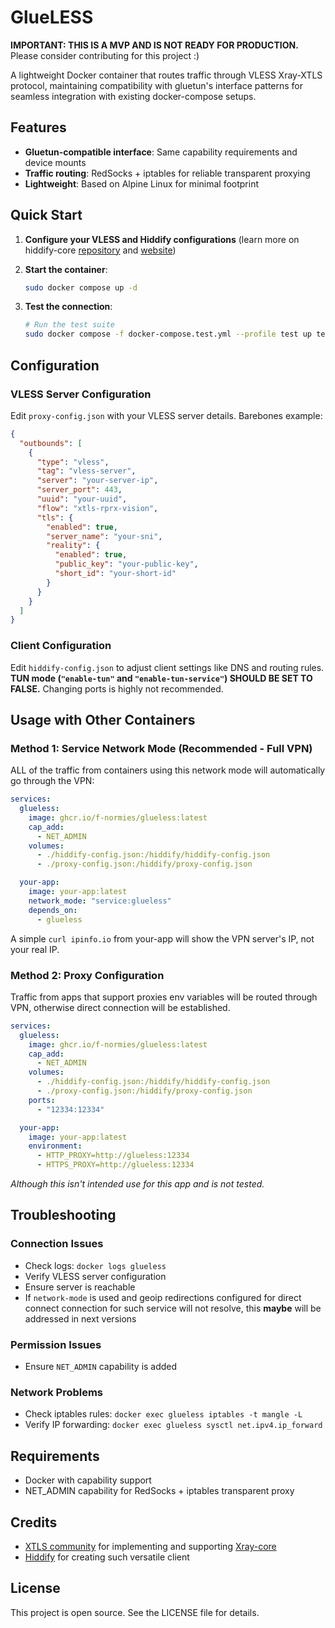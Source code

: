 # GlueLESS

**IMPORTANT: THIS IS A MVP AND IS NOT READY FOR PRODUCTION.** Please consider contributing for this project :)

A lightweight Docker container that routes traffic through VLESS Xray-XTLS protocol, maintaining compatibility with gluetun's interface patterns for seamless integration with existing docker-compose setups.

## Features

- **Gluetun-compatible interface**: Same capability requirements and device mounts
- **Traffic routing**: RedSocks + iptables for reliable transparent proxying
- **Lightweight**: Based on Alpine Linux for minimal footprint

## Quick Start

1. **Configure your VLESS and Hiddify configurations** (learn more on hiddify-core [repository](https://github.com/hiddify/hiddify-core) and [website](https://hiddify.com/app/HiddifyCli-guide/))

2. **Start the container**:
   ```bash
   sudo docker compose up -d
   ```

3. **Test the connection**:
   ```bash
   # Run the test suite
   sudo docker compose -f docker-compose.test.yml --profile test up test-client
   ```

## Configuration

### VLESS Server Configuration

Edit `proxy-config.json` with your VLESS server details. Barebones example:

```json
{
  "outbounds": [
    {
      "type": "vless",
      "tag": "vless-server",
      "server": "your-server-ip",
      "server_port": 443,
      "uuid": "your-uuid",
      "flow": "xtls-rprx-vision",
      "tls": {
        "enabled": true,
        "server_name": "your-sni",
        "reality": {
          "enabled": true,
          "public_key": "your-public-key",
          "short_id": "your-short-id"
        }
      }
    }
  ]
}
```

### Client Configuration

Edit `hiddify-config.json` to adjust client settings like DNS and routing rules. **TUN mode (`"enable-tun"` and `"enable-tun-service"`) SHOULD BE SET TO FALSE.**  Changing ports is highly not recommended.

## Usage with Other Containers

### Method 1: Service Network Mode (Recommended - Full VPN)

ALL of the traffic from containers using this network mode will automatically go through the VPN:

```yaml
services:
  glueless:
    image: ghcr.io/f-normies/glueless:latest
    cap_add:
      - NET_ADMIN
    volumes:
      - ./hiddify-config.json:/hiddify/hiddify-config.json
      - ./proxy-config.json:/hiddify/proxy-config.json

  your-app:
    image: your-app:latest
    network_mode: "service:glueless"
    depends_on:
      - glueless
```

A simple `curl ipinfo.io` from your-app will show the VPN server's IP, not your real IP.

### Method 2: Proxy Configuration

Traffic from apps that support proxies env variables will be routed through VPN, otherwise direct connection will be established.

```yaml
services:
  glueless:
    image: ghcr.io/f-normies/glueless:latest
    cap_add:
      - NET_ADMIN
    volumes:
      - ./hiddify-config.json:/hiddify/hiddify-config.json
      - ./proxy-config.json:/hiddify/proxy-config.json
    ports:
      - "12334:12334"

  your-app:
    image: your-app:latest
    environment:
      - HTTP_PROXY=http://glueless:12334
      - HTTPS_PROXY=http://glueless:12334
``` 

*Although this isn't intended use for this app and is not tested.*

## Troubleshooting

### Connection Issues
- Check logs: `docker logs glueless`
- Verify VLESS server configuration
- Ensure server is reachable
- If `network-mode` is used and geoip redirections configured for direct connect connection for such service will not resolve, this **maybe** will be addressed in next versions

### Permission Issues
- Ensure `NET_ADMIN` capability is added

### Network Problems
- Check iptables rules: `docker exec glueless iptables -t mangle -L`
- Verify IP forwarding: `docker exec glueless sysctl net.ipv4.ip_forward`

## Requirements

- Docker with capability support
- NET_ADMIN capability for RedSocks + iptables transparent proxy

## Credits

- [XTLS community](https://github.com/XTLS) for implementing and supporting [Xray-core](https://github.com/XTLS/Xray-core)
- [Hiddify](https://github.com/hiddify) for creating such versatile client

## License

This project is open source. See the LICENSE file for details.
